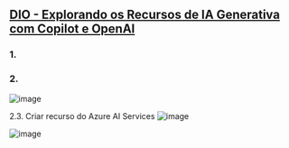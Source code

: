 ## [DIO - Explorando os Recursos de IA Generativa com Copilot e OpenAI](https://www.dio.me/)

### 1. 



### 2. 

![image](https://github.com/Marcia520/DIO-Explorando-os-Recursos-de-IA-Generativa-com-Copilot-e-OpenAI/assets/56965551/97b13fd5-1d3e-4700-a3d6-07be913ae5b6)

2.3. Criar recurso do Azure AI Services
![image](https://github.com/Marcia520/DIO-Explorando-os-Recursos-de-IA-Generativa-com-Copilot-e-OpenAI/assets/56965551/e4e2a0ac-af7e-4f9f-a613-0a2784961f9b)

![image](https://github.com/Marcia520/DIO-Explorando-os-Recursos-de-IA-Generativa-com-Copilot-e-OpenAI/assets/56965551/8c1572be-9491-4475-82c6-850c15316831)













 
